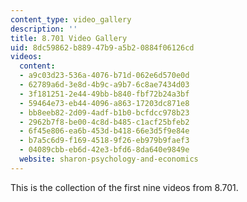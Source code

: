 ```yaml
---
content_type: video_gallery
description: ''
title: 8.701 Video Gallery
uid: 8dc59862-b889-47b9-a5b2-0884f06126cd
videos:
  content:
  - a9c03d23-536a-4076-b71d-062e6d570e0d
  - 62789a6d-3e8d-4b9c-a9b7-6c8ae7434d03
  - 3f181251-2e44-49bb-b840-fbf72b24a3bf
  - 59464e73-eb44-4096-a863-17203dc871e8
  - bb8eeb82-2d09-4adf-b1b0-bcfdcc978b23
  - 2962b7f8-be00-4c8d-b485-c1acf25bfeb2
  - 6f45e806-ea6b-453d-b418-66e3d5f9e84e
  - b7a5c6d9-f169-4518-9f26-eb979b9faef3
  - 04089cbb-eb6d-42e3-bfd6-8da640e9849e
  website: sharon-psychology-and-economics
---
```

This is the collection of the first nine videos from 8.701.